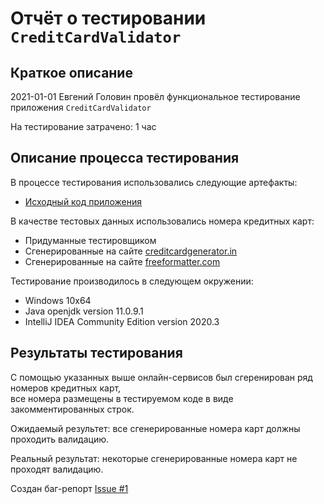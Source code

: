 # Отчёт о тестировании `CreditCardValidator` 

## Краткое описание

2021-01-01 Евгений Головин провёл функциональное тестирование приложения `CreditCardValidator`

На тестирование затрачено: 1 час

## Описание процесса тестирования

В процессе тестирования использовались следующие артефакты:
* [Исходный код приложения](src/Main.java)


В качестве тестовых данных использовались номера кредитных карт:
* Придуманные тестировщиком
* Сгенерированные на сайте [creditcardgenerator.in](https://creditcardgenerator.in/)
* Сгенерированные на сайте [freeformatter.com](https://www.freeformatter.com/credit-card-number-generator-validator.html)

Тестирование производилось в следующем окружении:
* Windows 10x64
* Java openjdk version 11.0.9.1
* IntelliJ IDEA Community Edition version 2020.3

## Результаты тестирования
С помощью указанных выше онлайн-сервисов был сгеренирован ряд номеров кредитных карт,\
все номера размещены в тестируемом коде в виде закомментированных строк.

Ожидаемый результет: все сгенерированные номера карт должны проходить валидацию.

Реальный результат: некоторые сгенерированные номера карт не проходят валидацию.

Создан баг-репорт [Issue #1](https://github.com/edgolovin/javaqa_1-2_CreditCardValidator/issues/1)
